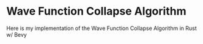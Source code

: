 # Wave Function Collapse Algorithm

Here is my implementation of the Wave Function Collapse Algorithm in Rust w/ Bevy
